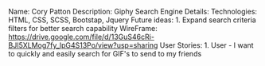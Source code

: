 Name: Cory Patton
Description: Giphy Search Engine
Details:
Technologies: HTML, CSS, SCSS, Bootstap, Jquery
Future ideas:
    1. Expand search criteria filters for better search capability
WireFrame: https://drive.google.com/file/d/13GuS46cRi-BJI5XLMog7fy_lpG4S13Po/view?usp=sharing
User Stories:
    1. User - I want to quickly and easily search for GIF's to send to my friends